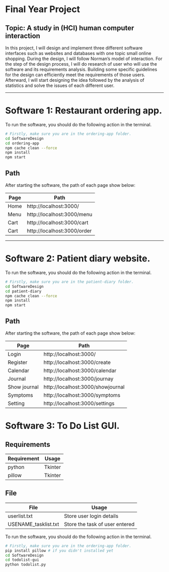 # Final Year Project
## Topic: A study in (HCI) human computer interaction

In this project, I will design and implement three different software interfaces such as websites and databases with one topic small online shopping. During the design, I will follow Norman’s model of interaction. For the step of the design process, I will do research of user who will use the software and its requirements analysis. Building some specific guidelines for the design can efficiently meet the requirements of those users. Afterward, I will start designing the idea followed by the analysis of statistics and solve the issues of each different user.

---
# Software 1: Restaurant ordering app.
To run the software, you should do the following action in the terminal.

```bash
# Firstly, make sure you are in the ordering-app folder.
cd SoftwareDesign
cd ordering-app
npm cache clean --force
npm install
npm start
```

## Path
After starting the software, the path of each page show below:

| Page        | Path                       |
| ----------- | -------------------------- |
| Home        | http://localhost:3000/     |
| Menu        | http://localhost:3000/menu |
| Cart        | http://localhost:3000/cart |
| Cart        | http://localhost:3000/order|




---
# Software 2: Patient diary website.
To run the software, you should do the following action in the terminal.

```bash
# Firstly, make sure you are in the patient-diary folder.
cd SoftwareDesign
cd patient-diary
npm cache clean --force
npm install
npm start
```

## Path

After starting the software, the path of each page show below:

| Page                | Path                              |
| ------------------- | --------------------------------- |
| Login               | http://localhost:3000/            |
| Register            | http://localhost:3000/create      |
| Calendar            | http://localhost:3000/calendar    |
| Journal             | http://localhost:3000/journay     |
| Show journal        | http://localhost:3000/showjournal |
| Symptoms            | http://localhost:3000/symptoms    |
| Setting             | http://localhost:3000/settings    |

# Software 3: To Do List GUI.
## Requirements

| Requirement | Usage                   |
| ----------- | ----------------------- |
| python      | Tkinter                 |
| pillow      | Tkinter                 |

## File
| File                    | Usage                           |
| ----------------------- | ------------------------------- |
| userlist.txt            | Store user login details        |
| USENAME_tasklist.txt    | Store the task of user entered  |


To run the software, you should do the following action in the terminal.

```bash
# Firstly, make sure you are in the ordering-app folder.
pip install pillow # if you didn't installed yet
cd SoftwareDesign
cd todolist-gui
python todolist.py
```